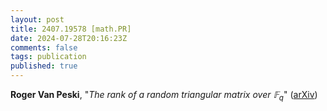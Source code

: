 ```yaml
---
layout: post
title: 2407.19578 [math.PR]
date: 2024-07-28T20:16:23Z
comments: false
tags: publication
published: true
---
```


<b>Roger Van Peski</b>, "<i>The rank of a random triangular matrix over $\mathbb{F}_q$</i>" ([arXiv](http://arxiv.org/abs/2407.19578v1))
